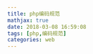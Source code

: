 ```yaml
---
title: php编码规范
mathjax: true
date: 2018-03-08 16:59:08
tags: [php,编码规范]
categories: web
---
```

